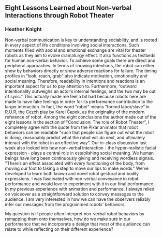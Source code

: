 ## Eight Lessons Learned about Non-verbal Interactions through Robot Theater

### Heather Knight

Non-verbal communication is key to understanding sociability, and is rooted in every aspect of life conditions involving social interactions. Such moments filled with social and emotional exchange are vital for theater robots as they aim to evoke dramaturgy effect. It also functions as testbeds for human non-verbal behavior.
To achieve some goals there are direct and peripheral approaches. In terms of showing intentions, the robot can either show by behaviors directly or show adverse reactions for failure. The timing profiles in "look, reach, grab" also indicate motivation, emotionality and social meaning. Therefore, readability in intentions and reactions is an important aspect for us to pay attention to. Furthermore, “outward intentionality outweighs an actor’s internal feelings, and the two may be out of sync.” This actually made me feel a bit bad because robots here are made to have fake feelings in order for its performance contribution to the larger interaction. In fact, the word “robot” means “forced labor/slave” in R.U.R, the Cezch play by Karel Čapek, as the originality of the modern reference of robot.
Among the eight conclusions the author made out of the eight lessons in the section of "Conclusion: The role of Robot Theater", I completely agree with the quote from the Pixar animator that robot behaviors can be readable "such that people can figure out what the robot is doing, reasonably predict what the robot will do next, and ultimately interact with the robot in an effective way”. Our in-class discussion last week also looked into how non-verbal interaction - the hyper-realistic facial expression - plays a central role in establishing social meaning. We human beings have long been continuously giving and receiving wordless signals. "There’s an effect associated with every functioning of the body, from moving our foot to taking a step to move our lips to make words." We've developed to learn both known and novel robot gestural and bodily expressions. I was fascinated with non-verbal conveyance in robot performance and would love to experiment with it in our final performance. In my previous experience with animation and performance, I always relied on voiceover as a straightforward solution to convey messages to the audience. I am very interested in how we can have the observers reliably infer our messages from the programmed robots' behaviors.

My question is if people often interpret non-verbal robot behaviors by remapping them onto themselves, how do we make sure in our performance that we incorporate a design that most of the audience can relate to while reflecting on their different experience?
 
 

